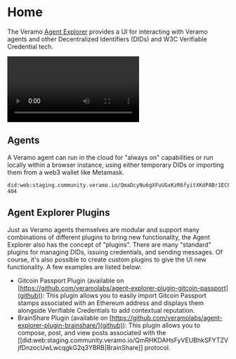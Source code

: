 # Home

The Veramo [Agent Explorer](./Agent%20explorer.md) provides a UI for interacting with Veramo agents and other Decentralized Identifiers (DIDs) and W3C Verifiable Credential tech.

![disovery](https://agent-explorer.s3.amazonaws.com/discovery.cy.ts.mp4)


## Agents

A Veramo agent can run in the cloud for "always on" capabilities or run locally within a browser instance, using either temporary DIDs or importing them from a web3 wallet like Metamask.

```vc+multihash
did:web:staging.community.veramo.io/QmaDcyNu6gXFuUGxKzR6fyitXKdPABr1ECFv8dGR6N5L1K#0-404
```

## Agent Explorer Plugins

Just as Veramo agents themselves are modular and support many combinations of different plugins to bring new functionality, the Agent Explorer also has the concept of "plugins". There are many "standard" plugins for managing DIDs, issuing credentials, and sending messages. Of course, it's also possible to create custom plugins to give the UI new functionality. A few examples are listed below:

* Gitcoin Passport Plugin (available on [https://github.com/veramolabs/agent-explorer-plugin-gitcoin-passport](github)): This plugin allows you to easily import Gitcoin Passport stamps associated with an Ethereum address and displays them alongside Verifiable Credentials to add contextual reputation.
* BrainShare Plugin (available on [https://github.com/veramolabs/agent-explorer-plugin-brainshare/](github)): This plugin allows you to compose, post, and view posts associated with the [[did:web:staging.community.veramo.io/QmRHKDAHsFyVEUBhkSFYTZVjfDnzocUwLwcqgkG2q3YBRB|BrainShare]] protocol.